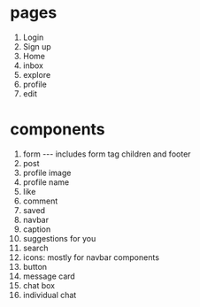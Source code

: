 # pages

1. Login
2. Sign up
3. Home
4. inbox
5. explore
6. profile
7. edit

# components

1. form --- includes form tag children and footer
2. post
3. profile image
4. profile name
5. like
6. comment
7. saved
8. navbar
9. caption
10. suggestions for you
11. search
12. icons: mostly for navbar components
13. button
14. message card
15. chat box
16. individual chat
